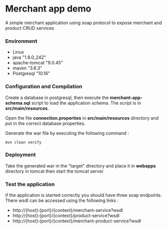 # Merchant app demo

A simple merchant application using soap protocol to expose merchant and product CRUD services 

### Environment

* Linux
* java "1.8.0_242"
* apache-tomcat "9.0.45"
* maven "3.6.3"
* Postgresql "10.16"

### Configuration and Compilation

Create a database in postgresql, then execute the **merchant-app-schema.sql** script to load the application schema. The script is in **src/main/resources**.
 
Open the file **connection.properties** in **src/main/resources** directory and put in the correct database properties.

Generate the war file by executing the following command :

```
mvn clean verify
```

### Deployment

Take the generated war in the "target" directory and place it in **webapps** directory in tomcat then start the tomcat server.

### Test the application

if the application is started correctly you should have three soap endpoints. There wsdl can be accessed using the following links :

* http://{host}:{port}/{context}/merchant-service?wsdl
* http://{host}:{port}/{context}/product-service?wsdl
* http://{host}:{port}/{context}/merchant-product-service?wsdl